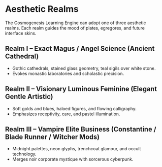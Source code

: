 # Aesthetic Realms

The Cosmogenesis Learning Engine can adopt one of three aesthetic realms. Each realm guides the mood of plates, egregores, and future interface skins.

## Realm I – Exact Magus / Angel Science (Ancient Cathedral)
- Gothic cathedrals, stained glass geometry, teal sigils over white stone.
- Evokes monastic laboratories and scholastic precision.

## Realm II – Visionary Luminous Feminine (Elegant Gentle Artistic)
- Soft golds and blues, haloed figures, and flowing calligraphy.
- Emphasizes receptivity, care, and pastel illumination.

## Realm III – Vampire Elite Business (Constantine / Blade Runner / Witcher Mods)
- Midnight palettes, neon glyphs, trenchcoat glamour, and occult technology.
- Merges noir corporate mystique with sorcerous cyberpunk.
